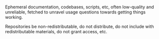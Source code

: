 
Ephemeral documentation, codebases, scripts, etc, often low-quality and unreliable, fetched to unravel usage questions towards getting things working.


Repositories be non-redistributable, do not distribute, do not include with redistributable materials, do not grant access, etc.



